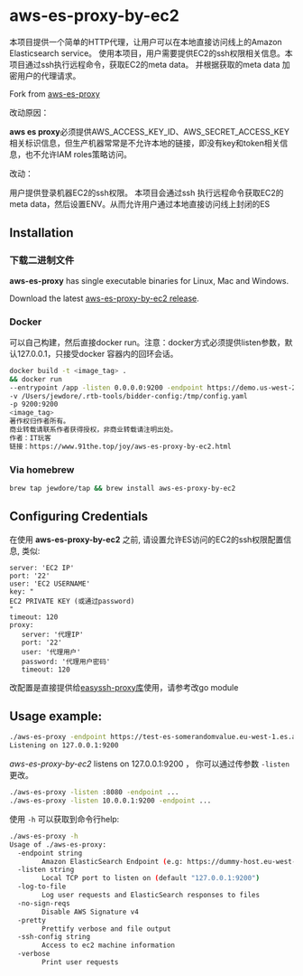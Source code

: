 # aws-es-proxy-by-ec2

本项目提供一个简单的HTTP代理，让用户可以在本地直接访问线上的Amazon Elasticsearch service。
使用本项目，用户需要提供EC2的ssh权限相关信息。本项目通过ssh执行远程命令，获取EC2的meta data。
并根据获取的meta data 加密用户的代理请求。


Fork from [aws-es-proxy](https://github.com/abutaha/aws-es-proxy)

改动原因：

**aws es proxy**必须提供AWS_ACCESS_KEY_ID、AWS_SECRET_ACCESS_KEY相关标识信息，但生产机器常常是不允许本地的链接，即没有key和token相关信息，也不允许IAM roles策略访问。

改动：

用户提供登录机器EC2的ssh权限。
本项目会通过ssh 执行远程命令获取EC2的meta data，然后设置ENV。从而允许用户通过本地直接访问线上封闭的ES

## Installation

### 下载二进制文件

**aws-es-proxy** has single executable binaries for Linux, Mac and Windows.

Download the latest [aws-es-proxy-by-ec2 release](https://github.com/jewdore/aws-es-proxy-by-ec2/releases).

### Docker

可以自己构建，然后直接docker run。注意：docker方式必须提供listen参数，默认127.0.0.1，只接受docker 容器内的回环会话。

```sh
docker build -t <image_tag> .
&& docker run
--entrypoint /app -listen 0.0.0.0:9200 -endpoint https://demo.us-west-2.es.amazonaws.com -verbose -pretty -ssh-config /tmp/config.yaml
-v /Users/jewdore/.rtb-tools/bidder-config:/tmp/config.yaml
-p 9200:9200
<image_tag> 
著作权归作者所有。
商业转载请联系作者获得授权，非商业转载请注明出处。
作者：IT玩客
链接：https://www.91the.top/joy/aws-es-proxy-by-ec2.html
```
### Via homebrew

```sh
brew tap jewdore/tap && brew install aws-es-proxy-by-ec2
```
## Configuring Credentials

在使用 **aws-es-proxy-by-ec2** 之前, 请设置允许ES访问的EC2的ssh权限配置信息, 类似:

```
server: 'EC2 IP'
port: '22'
user: 'EC2 USERNAME'
key: "
EC2 PRIVATE KEY (或通过password)
"
timeout: 120
proxy:
   server: '代理IP'
   port: '22'
   user: '代理用户'
   password: '代理用户密码'
   timeout: 120
```

改配置是直接提供给[easyssh-proxy库](https://github.com/appleboy/easyssh-proxy)使用，请参考改go module

## Usage example:

```sh
./aws-es-proxy -endpoint https://test-es-somerandomvalue.eu-west-1.es.amazonaws.com
Listening on 127.0.0.1:9200
```

*aws-es-proxy-by-ec2* listens on 127.0.0.1:9200 ， 你可以通过传参数 `-listen`更改。

```sh
./aws-es-proxy -listen :8080 -endpoint ...
./aws-es-proxy -listen 10.0.0.1:9200 -endpoint ...
```

使用 `-h` 可以获取到命令行help:

```sh
./aws-es-proxy -h
Usage of ./aws-es-proxy:
  -endpoint string
        Amazon ElasticSearch Endpoint (e.g: https://dummy-host.eu-west-1.es.amazonaws.com)
  -listen string
        Local TCP port to listen on (default "127.0.0.1:9200")
  -log-to-file
        Log user requests and ElasticSearch responses to files
  -no-sign-reqs
        Disable AWS Signature v4
  -pretty
        Prettify verbose and file output
  -ssh-config string
        Access to ec2 machine information
  -verbose
        Print user requests
```

